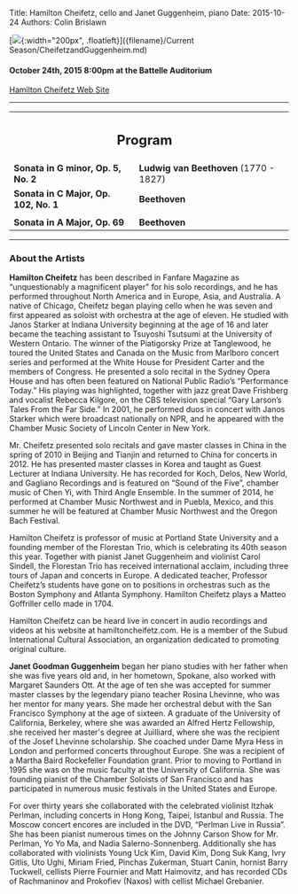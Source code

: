 Title: Hamilton Cheifetz, cello and Janet Guggenheim, piano
Date: 2015-10-24
Authors: Colin Brislawn

[![ ]({filename}/images/CheifetzGuggenheim200.png){:width="200px", .floatleft}]({filename}/Current Season/CheifetzandGuggenheim.md)

#### October 24th, 2015 8:00pm at the Battelle Auditorium

[Hamilton Cheifetz Web Site](http://www.hamiltoncheifetz.com/)


---

<table width="800" align="center">
<tr>
<td align="center" colspan="2"><h2>Program</h2></td><td></td>
</tr>
<tr>
  <td> <b>Sonata in G minor, Op. 5, No. 2</b></td>
  <td class="right"><b>Ludwig van Beethoven</b> (1770 - 1827)</td>
</tr>
<tr>
  <td> <b>Sonata in C Major, Op. 102, No. 1</b></td>
  <td class="right"><b>Beethoven</b></td>
</tr>
<tr><td></td><td></td></tr>
<tr>
  <td> <b>Sonata in A Major, Op. 69</b></td>
  <td class="right"><b>Beethoven</b></td>
</tr>
</table>

---

### About the Artists 

**Hamilton Cheifetz** has been described in Fanfare Magazine as “unquestionably a magnificent player" for his solo recordings, and he has performed throughout North America and in Europe, Asia, and Australia. A native of Chicago, Cheifetz began playing cello when he was seven and first appeared as soloist with orchestra at the age of eleven. He studied with Janos Starker at Indiana University beginning at the age of 16 and later became the teaching assistant to Tsuyoshi Tsutsumi at the University of Western Ontario. The winner of the Piatigorsky Prize at Tanglewood, he toured the United States and Canada on the Music from Marlboro concert series and performed at the White House for President Carter and the members of Congress. He presented a solo recital in the Sydney Opera House and has often been featured on National Public Radio’s “Performance Today.” His playing was highlighted, together with jazz great Dave Frishberg and vocalist Rebecca Kilgore, on the CBS television special “Gary Larson’s Tales From the Far Side.” In 2001, he performed duos in concert with Janos Starker which were broadcast nationally on NPR, and he appeared with the Chamber Music Society of Lincoln Center in New York.

Mr. Cheifetz presented solo recitals and gave master classes in China in the spring of 2010 in Beijing and Tianjin and returned to China for concerts in 2012. He has presented master classes in Korea and taught as Guest Lecturer at Indiana University. He has recorded for Koch, Delos, New World, and Gagliano Recordings and is featured on “Sound of the Five”, chamber music of Chen Yi, with Third Angle Ensemble. In the summer of 2014, he performed at Chamber Music Northwest and in Puebla, Mexico, and this summer he will be featured at Chamber Music Northwest and the Oregon Bach Festival.

Hamilton Cheifetz is professor of music at Portland State University and a founding member of the Florestan Trio, which is celebrating its 40th season this year. Together with pianist Janet Guggenheim and violinist Carol Sindell, the Florestan Trio has received international acclaim, including three tours of Japan and concerts in Europe. A dedicated teacher, Professor Cheifetz’s students have gone on to positions in orchestras such as the Boston Symphony and Atlanta Symphony. Hamilton Cheifetz plays a Matteo Goffriller cello made in 1704.

Hamilton Cheifetz can be heard live in concert in audio recordings and videos at his website at hamiltoncheifetz.com. He is a member of the Subud International Cultural Association, an organization dedicated to promoting original culture.

**Janet Goodman Guggenheim** began her piano studies with her father when she was five years old and, in her hometown, Spokane, also worked with Margaret Saunders Ott. At the age of ten she was accepted for summer master classes by the legendary piano teacher Rosina Lhevinne, who was her mentor for many years. She made her orchestral debut with the San Francisco Symphony at the age of sixteen. A graduate of the University of California, Berkeley, where she was awarded an Alfred Hertz Fellowship, she received her master's degree at Juilliard, where she was the recipient of the Josef Lhevinne scholarship. She coached under Dame Myra Hess in London and performed concerts throughout Europe. She was a recipient of a Martha Baird Rockefeller Foundation grant. Prior to moving to Portland in 1995 she was on the music faculty at the University of California. She was founding pianist of the Chamber Soloists of San Francisco and has participated in numerous music festivals in the United States and Europe.

For over thirty years she collaborated with the celebrated violinist Itzhak Perlman, including concerts in Hong Kong, Taipei, Istanbul and Russia. The Moscow concert encores are included in the DVD, “Perlman Live in Russia”. She has been pianist numerous times on the Johnny Carson Show for Mr. Perlman, Yo Yo Ma, and Nadia Salerno-Sonnenberg. Additionally she has collaborated with violinists Young Uck Kim, David Kim, Dong Suk Kang, Ivry Gitlis, Uto Ughi, Miriam Fried, Pinchas Zukerman, Stuart Canin, hornist Barry Tuckwell, cellists Pierre Fournier and Matt Haimovitz, and has recorded CDs of Rachmaninov and Prokofiev (Naxos) with cellist Michael Grebanier.
